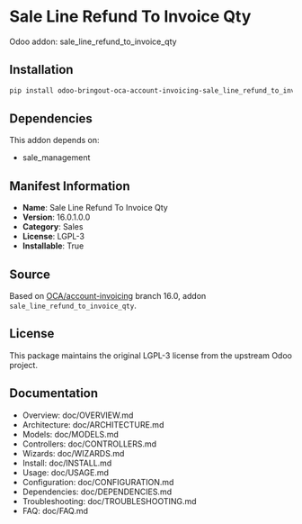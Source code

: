 # Sale Line Refund To Invoice Qty

Odoo addon: sale_line_refund_to_invoice_qty

## Installation

```bash
pip install odoo-bringout-oca-account-invoicing-sale_line_refund_to_invoice_qty
```

## Dependencies

This addon depends on:
- sale_management

## Manifest Information

- **Name**: Sale Line Refund To Invoice Qty
- **Version**: 16.0.1.0.0
- **Category**: Sales
- **License**: LGPL-3
- **Installable**: True

## Source

Based on [OCA/account-invoicing](https://github.com/OCA/account-invoicing) branch 16.0, addon `sale_line_refund_to_invoice_qty`.

## License

This package maintains the original LGPL-3 license from the upstream Odoo project.

## Documentation

- Overview: doc/OVERVIEW.md
- Architecture: doc/ARCHITECTURE.md
- Models: doc/MODELS.md
- Controllers: doc/CONTROLLERS.md
- Wizards: doc/WIZARDS.md
- Install: doc/INSTALL.md
- Usage: doc/USAGE.md
- Configuration: doc/CONFIGURATION.md
- Dependencies: doc/DEPENDENCIES.md
- Troubleshooting: doc/TROUBLESHOOTING.md
- FAQ: doc/FAQ.md
